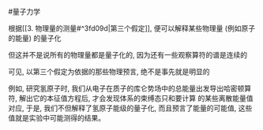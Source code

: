 #量子力学 


根据[[3. 物理量的测量#^3fd09d|第三个假定]], 便可以解释某些物理量 (例如原子的能量) 的量子化

但这并不是说所有的物理量都是量子化的, 因为还有一些观察算符的谱是连续的

可见, 以第三个假定为依据的那些物理预言, 绝不是事先就是明显的

例如, 研究氢原子时, 我们从电子在质子的库仑势场中的总能量出发导出哈密顿算符, 解出它的本征值方程后, 才会发现体系的束缚态只和要计算 的某些离散能量值对应, 于是, 我们不但解释了氢原子能级的量子化, 而且预言了能量的可能值, 这些值就是实验中可能测得的结果。
